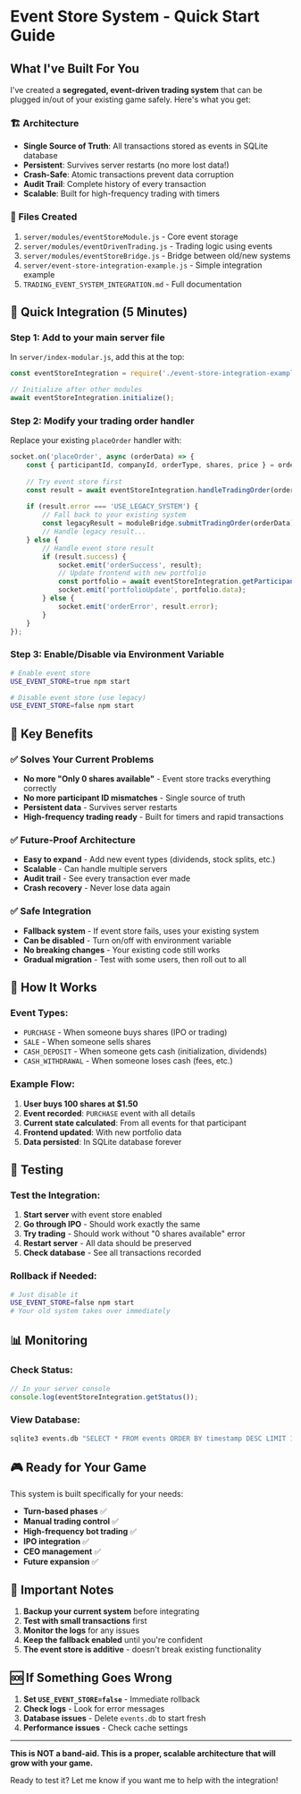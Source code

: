 # Event Store System - Quick Start Guide

## What I've Built For You

I've created a **segregated, event-driven trading system** that can be plugged in/out of your existing game safely. Here's what you get:

### 🏗️ **Architecture**
- **Single Source of Truth**: All transactions stored as events in SQLite database
- **Persistent**: Survives server restarts (no more lost data!)
- **Crash-Safe**: Atomic transactions prevent data corruption
- **Audit Trail**: Complete history of every transaction
- **Scalable**: Built for high-frequency trading with timers

### 📁 **Files Created**
1. `server/modules/eventStoreModule.js` - Core event storage
2. `server/modules/eventDrivenTrading.js` - Trading logic using events
3. `server/modules/eventStoreBridge.js` - Bridge between old/new systems
4. `server/event-store-integration-example.js` - Simple integration example
5. `TRADING_EVENT_SYSTEM_INTEGRATION.md` - Full documentation

## 🚀 **Quick Integration (5 Minutes)**

### Step 1: Add to your main server file
In `server/index-modular.js`, add this at the top:

```javascript
const eventStoreIntegration = require('./event-store-integration-example');

// Initialize after other modules
await eventStoreIntegration.initialize();
```

### Step 2: Modify your trading order handler
Replace your existing `placeOrder` handler with:

```javascript
socket.on('placeOrder', async (orderData) => {
    const { participantId, companyId, orderType, shares, price } = orderData;
    
    // Try event store first
    const result = await eventStoreIntegration.handleTradingOrder(orderData);
    
    if (result.error === 'USE_LEGACY_SYSTEM') {
        // Fall back to your existing system
        const legacyResult = moduleBridge.submitTradingOrder(orderData);
        // Handle legacy result...
    } else {
        // Handle event store result
        if (result.success) {
            socket.emit('orderSuccess', result);
            // Update frontend with new portfolio
            const portfolio = await eventStoreIntegration.getParticipantPortfolio(participantId);
            socket.emit('portfolioUpdate', portfolio.data);
        } else {
            socket.emit('orderError', result.error);
        }
    }
});
```

### Step 3: Enable/Disable via Environment Variable
```bash
# Enable event store
USE_EVENT_STORE=true npm start

# Disable event store (use legacy)
USE_EVENT_STORE=false npm start
```

## 🎯 **Key Benefits**

### ✅ **Solves Your Current Problems**
- **No more "Only 0 shares available"** - Event store tracks everything correctly
- **No more participant ID mismatches** - Single source of truth
- **Persistent data** - Survives server restarts
- **High-frequency trading ready** - Built for timers and rapid transactions

### ✅ **Future-Proof Architecture**
- **Easy to expand** - Add new event types (dividends, stock splits, etc.)
- **Scalable** - Can handle multiple servers
- **Audit trail** - See every transaction ever made
- **Crash recovery** - Never lose data again

### ✅ **Safe Integration**
- **Fallback system** - If event store fails, uses your existing system
- **Can be disabled** - Turn on/off with environment variable
- **No breaking changes** - Your existing code still works
- **Gradual migration** - Test with some users, then roll out to all

## 🔧 **How It Works**

### Event Types:
- `PURCHASE` - When someone buys shares (IPO or trading)
- `SALE` - When someone sells shares
- `CASH_DEPOSIT` - When someone gets cash (initialization, dividends)
- `CASH_WITHDRAWAL` - When someone loses cash (fees, etc.)

### Example Flow:
1. **User buys 100 shares at $1.50**
2. **Event recorded**: `PURCHASE` event with all details
3. **Current state calculated**: From all events for that participant
4. **Frontend updated**: With new portfolio data
5. **Data persisted**: In SQLite database forever

## 🧪 **Testing**

### Test the Integration:
1. **Start server** with event store enabled
2. **Go through IPO** - Should work exactly the same
3. **Try trading** - Should work without "0 shares available" error
4. **Restart server** - All data should be preserved
5. **Check database** - See all transactions recorded

### Rollback if Needed:
```bash
# Just disable it
USE_EVENT_STORE=false npm start
# Your old system takes over immediately
```

## 📊 **Monitoring**

### Check Status:
```javascript
// In your server console
console.log(eventStoreIntegration.getStatus());
```

### View Database:
```bash
sqlite3 events.db "SELECT * FROM events ORDER BY timestamp DESC LIMIT 10;"
```

## 🎮 **Ready for Your Game**

This system is built specifically for your needs:
- **Turn-based phases** ✅
- **Manual trading control** ✅  
- **High-frequency bot trading** ✅
- **IPO integration** ✅
- **CEO management** ✅
- **Future expansion** ✅

## 🚨 **Important Notes**

1. **Backup your current system** before integrating
2. **Test with small transactions** first
3. **Monitor the logs** for any issues
4. **Keep the fallback enabled** until you're confident
5. **The event store is additive** - doesn't break existing functionality

## 🆘 **If Something Goes Wrong**

1. **Set `USE_EVENT_STORE=false`** - Immediate rollback
2. **Check logs** - Look for error messages
3. **Database issues** - Delete `events.db` to start fresh
4. **Performance issues** - Check cache settings

---

**This is NOT a band-aid. This is a proper, scalable architecture that will grow with your game.**

Ready to test it? Let me know if you want me to help with the integration!

